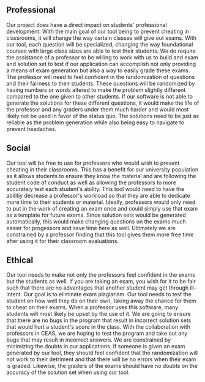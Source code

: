 ## Professional

Our project does have a direct impact on students' professional development. With the main goal of our tool being to prevent cheating in classrooms, it will change the way certain classes will give out exams. With our tool, each question will be specialized, changing the way foundational courses with large class sizes are able to test their students. We do require the assistance of a professor to be willing to work with us to build and exam and solution set to test if our application can accomplish not only providing a means of exam generation but also a way to easily grade these exams. The professor will need to feel confident in the randomization of questions and their fairness to their students. These questions will be randomized by having numbers or words altered to make the problem slightly different compared to the one given to other students. If our software is not able to generate the solutions for these different questions, it would make the life of the professor and any graders under them much harder and would most likely not be used in favor of the status quo. The solutions need to be just as reliable as the problem generation while also being easy to navigate to prevent headaches.

## Social

Our tool will be free to use for professors who would wish to prevent cheating in their classrooms. This has a benefit for our university population as it allows students to ensure they know the material and are following the student code of conduct as well as allowing the professors to more accurately test each student's ability. This tool would need to have the abilitiy decrease a professor's workload so that they are able to dedicate more time to their students or material. Ideally, professors would only need to put in the work of creating an exam once and could simply use that exam as a template for future exams. Since solution sets would be generated automatically, this would make changing questions on the exams much easier for progessors and save time here as well. Ultimately we are constrained by a professor finding that this tool gives them more free time after using it for their classroom evaluations. 

## Ethical

Our tool needs to make not only the professors feel confident in the exams but the students as well. If you are taking an exam, you wish for it to be fair such that there are no advantages that another student may get through ill-intent. Our goal is to eliminate exam plagiarism. Our tool needs to test the student on how well they do on their own, taking away the chance for them to cheat on their exams. When a professor uses this software, many students will most likely be upset by the use of it. We are going to ensure that there are no bugs in the program that result in incorrect solution sets that would hurt a student's score in the class. With the collaboration with professors in CEAS, we are hoping to test the program and take out any bugs that may result in incorrect answers. We are constrained by minimizing the doubts in our applications. If someone is given an exam generated by our tool, they should feel confident that the randomization will not work to their detriment and that there will be no errors when their exam is graded. Likewise, the graders of the exams should have no doubts on the accuracy of the solution set when using our tool.
